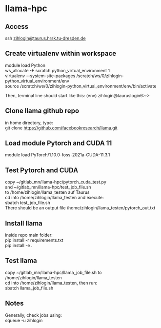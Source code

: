 # llama-hpc

## Access
ssh zihlogin@taurus.hrsk.tu-dresden.de  

## Create virtualenv within workspace
module load Python  
ws_allocate -F scratch python_virtual_environment 1  
virtualenv --system-site-packages /scratch/ws/0/zihlogin-python_virtual_environment/env  
source /scratch/ws/0/zihlogin-python_virtual_environment/env/bin/activate  

Then, terminal line should start like this: (env) zihlogin@tauruslogin6:~>

## Clone llama github repo
in home directory, type:  
git clone https://github.com/facebookresearch/llama.git  

## Load module Pytorch and CUDA 11
module load PyTorch/1.10.0-foss-2021a-CUDA-11.3.1  

## Test Pytorch and CUDA
copy ~/gitlab_mn/llama-hpc/pytorch_cuda_test.py  
and ~/gitlab_mn/llama-hpc/test_job_file.sh  
to /home/zihlogin/llama_testen auf Taurus  
cd into /home/zihlogin/llama_testen and execute:  
sbatch test_job_file.sh  
There should be an output file /home/zihlogin/llama_testen/pytorch_out.txt  

## Install llama
inside repo main folder:  
pip install -r requirements.txt  
pip install -e .  

## Test llama
copy ~/gitlab_mn/llama-hpc/llama_job_file.sh to /home/zihlogin/llama_testen  
cd into /home/zihlogin/llama_testen, then run:  
sbatch llama_job_file.sh  

## Notes
Generally, check jobs using:  
squeue -u zihlogin  


